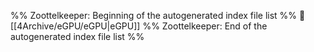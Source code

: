 %% Zoottelkeeper: Beginning of the autogenerated index file list  %%
📄 [[4Archive/eGPU/eGPU|eGPU]]
%% Zoottelkeeper: End of the autogenerated index file list  %%
